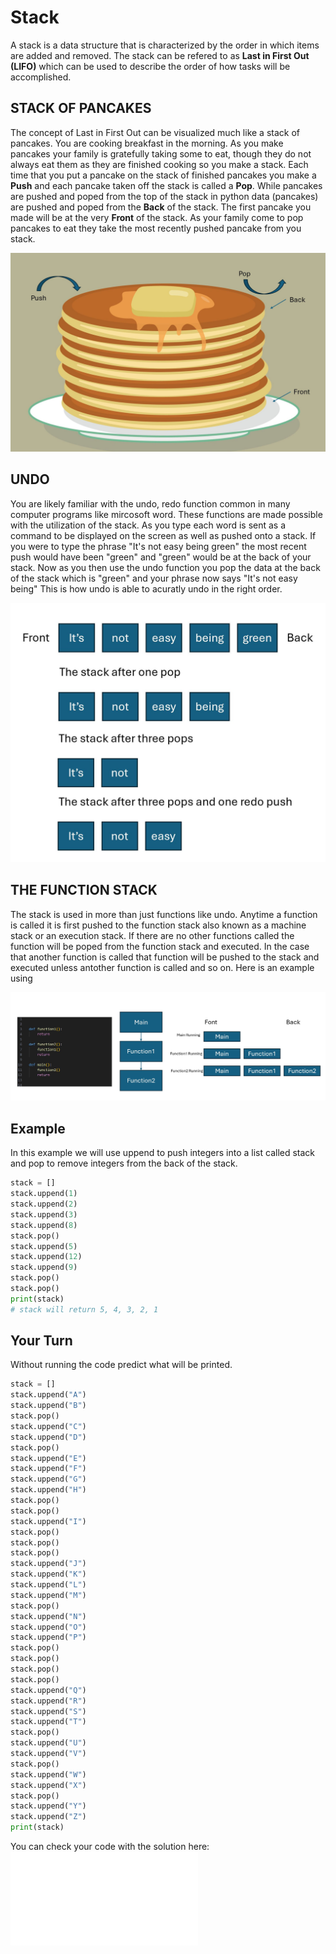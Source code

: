 # Stack
A stack is a data structure that is characterized by the order in which items are added and removed. The stack can be refered to as **Last in First Out (LIFO)** which can be used to describe the order of how tasks will be accomplished.

## STACK OF PANCAKES
The concept of Last in First Out can be visualized much like a stack of pancakes. You are cooking breakfast in the morning. As you make pancakes your family is gratefully taking some to eat, though they do not always eat them as they are finished cooking so you make a stack. Each time that you put a pancake on the stack of finished pancakes you make a **Push** and each pancake taken off the stack is called a **Pop**. While pancakes are pushed and poped from the top of the stack in python data (pancakes) are pushed and poped from the **Back** of the stack. The first pancake you made will be at the very **Front** of the stack. As your family come to pop pancakes to eat they take the most recently pushed pancake from you stack.

![Figure 1](/Assets/Stack_of_pancakes.JPG)

## UNDO
You are likely familiar with the undo, redo function common in many computer programs like mircosoft word. These functions are made possible with the utilization of the stack. As you type each word is sent as a command to be displayed on the screen as well as pushed onto a stack. If you were to type the phrase "It's not easy being green" the most recent push would have been "green" and "green" would be at the back of your stack. Now as you then use the undo function you pop the data at the back of the stack which is "green" and your phrase now says "It's not easy being" This is how undo is able to acuratly undo in the right order. 

![Figure 2](/Assets/Not_Easy_Being_Green.JPG)

## THE FUNCTION STACK
The stack is used in more than just functions like undo. Anytime a function is called it is first pushed to the function stack also known as a machine stack or an execution stack. If there are no other functions called the function will be poped from the function stack and executed. In the case that another function is called that function will be pushed to the stack and executed unless antother function is called and so on. Here is an example using 

![Figure 3](/Assets/Function_Stack.JPG)

## Example
In this example we will use uppend to push integers into a list called stack and pop to remove integers from the back of the stack.

```python
stack = []
stack.uppend(1)
stack.uppend(2)
stack.uppend(3)
stack.uppend(8)
stack.pop()
stack.uppend(5)
stack.uppend(12)
stack.uppend(9)
stack.pop()
stack.pop()
print(stack)
# stack will return 5, 4, 3, 2, 1
```

## Your Turn
Without running the code predict what will be printed.

```python
stack = []
stack.uppend("A")
stack.uppend("B")
stack.pop()
stack.uppend("C")
stack.uppend("D")
stack.pop()
stack.uppend("E")
stack.uppend("F")
stack.uppend("G")
stack.uppend("H")
stack.pop()
stack.pop()
stack.uppend("I")
stack.pop()
stack.pop()
stack.pop()
stack.uppend("J")
stack.uppend("K")
stack.uppend("L")
stack.uppend("M")
stack.pop()
stack.uppend("N")
stack.uppend("O")
stack.uppend("P")
stack.pop()
stack.pop()
stack.pop()
stack.pop()
stack.uppend("Q")
stack.uppend("R")
stack.uppend("S")
stack.uppend("T")
stack.pop()
stack.uppend("U")
stack.uppend("V")
stack.pop()
stack.uppend("W")
stack.uppend("X")
stack.pop()
stack.uppend("Y")
stack.uppend("Z")
print(stack)
```
You can check your code with the solution here: ![Solution](/Solutions/stack_solution.py)

